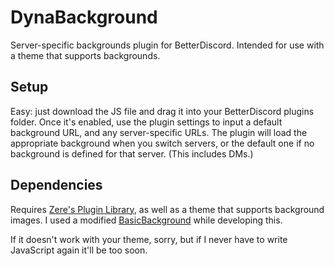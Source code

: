 # DynaBackground
Server-specific backgrounds plugin for BetterDiscord. Intended for use with a theme that supports backgrounds.

## Setup

Easy: just download the JS file and drag it into your BetterDiscord plugins folder. Once it's enabled, use the plugin settings to input a default background URL, and any server-specific URLs. The plugin will load the appropriate background when you switch servers, or the default one if no background is defined for that server. (This includes DMs.)

## Dependencies

Requires [Zere's Plugin Library](https://rauenzi.github.io/BDPluginLibrary/), as well as a theme that supports background images. I used a modified [BasicBackground](https://betterdiscord.app/theme/BasicBackground) while developing this. 

If it doesn't work with your theme, sorry, but if I never have to write JavaScript again it'll be too soon.
